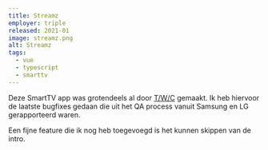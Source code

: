 ```yaml
---
title: Streamz
employer: triple
released: 2021-01
image: streamz.png
alt: Streamz
tags:
  - vue
  - typescript
  - smarttv
---
```


Deze SmartTV app was grotendeels al door [T/W/C](http://www.twcapps.com/) gemaakt. Ik heb hiervoor de laatste bugfixes gedaan die uit het QA process vanuit Samsung en LG gerapporteerd waren.

Een fijne feature die ik nog heb toegevoegd is het kunnen skippen van de intro.
